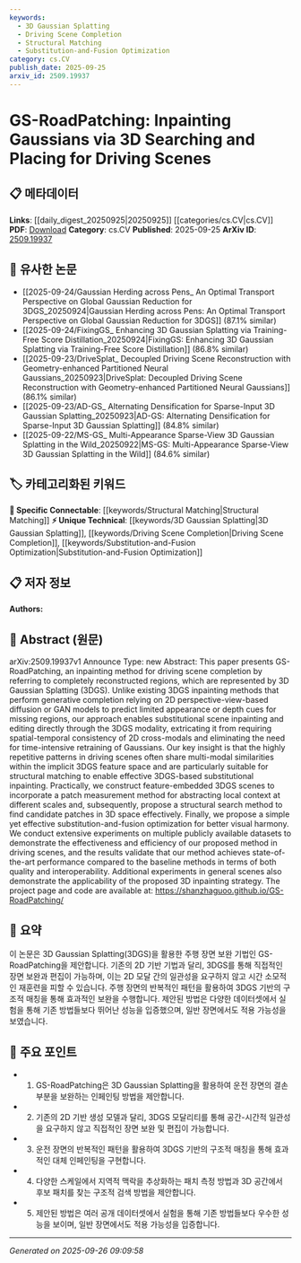 ```yaml
---
keywords:
  - 3D Gaussian Splatting
  - Driving Scene Completion
  - Structural Matching
  - Substitution-and-Fusion Optimization
category: cs.CV
publish_date: 2025-09-25
arxiv_id: 2509.19937
---
```


<!-- KEYWORD_LINKING_METADATA:
{
  "processed_timestamp": "2025-09-26T09:09:58.010624",
  "vocabulary_version": "1.0",
  "selected_keywords": [
    "3D Gaussian Splatting",
    "Driving Scene Completion",
    "Structural Matching",
    "Substitution-and-Fusion Optimization"
  ],
  "rejected_keywords": [],
  "similarity_scores": {
    "3D Gaussian Splatting": 0.78,
    "Driving Scene Completion": 0.72,
    "Structural Matching": 0.68,
    "Substitution-and-Fusion Optimization": 0.7
  },
  "extraction_method": "AI_prompt_based",
  "budget_applied": true,
  "candidates_json": {
    "candidates": [
      {
        "surface": "3D Gaussian Splatting",
        "canonical": "3D Gaussian Splatting",
        "aliases": [
          "3DGS"
        ],
        "category": "unique_technical",
        "rationale": "This term is central to the paper's method and represents a novel approach to scene inpainting.",
        "novelty_score": 0.85,
        "connectivity_score": 0.65,
        "specificity_score": 0.9,
        "link_intent_score": 0.78
      },
      {
        "surface": "Driving Scene Completion",
        "canonical": "Driving Scene Completion",
        "aliases": [
          "Driving Scene Inpainting"
        ],
        "category": "unique_technical",
        "rationale": "The term is specific to the application domain of the method, providing a clear context for linking related works.",
        "novelty_score": 0.7,
        "connectivity_score": 0.6,
        "specificity_score": 0.85,
        "link_intent_score": 0.72
      },
      {
        "surface": "Structural Matching",
        "canonical": "Structural Matching",
        "aliases": [
          "Pattern Matching"
        ],
        "category": "specific_connectable",
        "rationale": "This concept is crucial for understanding the method's approach to finding similar patterns in 3D space.",
        "novelty_score": 0.55,
        "connectivity_score": 0.75,
        "specificity_score": 0.7,
        "link_intent_score": 0.68
      },
      {
        "surface": "Substitution-and-Fusion Optimization",
        "canonical": "Substitution-and-Fusion Optimization",
        "aliases": [
          "Fusion Optimization"
        ],
        "category": "unique_technical",
        "rationale": "This optimization technique is a key part of the method, enhancing visual harmony in the inpainting process.",
        "novelty_score": 0.65,
        "connectivity_score": 0.6,
        "specificity_score": 0.8,
        "link_intent_score": 0.7
      }
    ],
    "ban_list_suggestions": [
      "method",
      "experiment",
      "performance"
    ]
  },
  "decisions": [
    {
      "candidate_surface": "3D Gaussian Splatting",
      "resolved_canonical": "3D Gaussian Splatting",
      "decision": "linked",
      "scores": {
        "novelty": 0.85,
        "connectivity": 0.65,
        "specificity": 0.9,
        "link_intent": 0.78
      }
    },
    {
      "candidate_surface": "Driving Scene Completion",
      "resolved_canonical": "Driving Scene Completion",
      "decision": "linked",
      "scores": {
        "novelty": 0.7,
        "connectivity": 0.6,
        "specificity": 0.85,
        "link_intent": 0.72
      }
    },
    {
      "candidate_surface": "Structural Matching",
      "resolved_canonical": "Structural Matching",
      "decision": "linked",
      "scores": {
        "novelty": 0.55,
        "connectivity": 0.75,
        "specificity": 0.7,
        "link_intent": 0.68
      }
    },
    {
      "candidate_surface": "Substitution-and-Fusion Optimization",
      "resolved_canonical": "Substitution-and-Fusion Optimization",
      "decision": "linked",
      "scores": {
        "novelty": 0.65,
        "connectivity": 0.6,
        "specificity": 0.8,
        "link_intent": 0.7
      }
    }
  ]
}
-->

# GS-RoadPatching: Inpainting Gaussians via 3D Searching and Placing for Driving Scenes

## 📋 메타데이터

**Links**: [[daily_digest_20250925|20250925]] [[categories/cs.CV|cs.CV]]
**PDF**: [Download](https://arxiv.org/pdf/2509.19937.pdf)
**Category**: cs.CV
**Published**: 2025-09-25
**ArXiv ID**: [2509.19937](https://arxiv.org/abs/2509.19937)

## 🔗 유사한 논문
- [[2025-09-24/Gaussian Herding across Pens_ An Optimal Transport Perspective on Global Gaussian Reduction for 3DGS_20250924|Gaussian Herding across Pens: An Optimal Transport Perspective on Global Gaussian Reduction for 3DGS]] (87.1% similar)
- [[2025-09-24/FixingGS_ Enhancing 3D Gaussian Splatting via Training-Free Score Distillation_20250924|FixingGS: Enhancing 3D Gaussian Splatting via Training-Free Score Distillation]] (86.8% similar)
- [[2025-09-23/DriveSplat_ Decoupled Driving Scene Reconstruction with Geometry-enhanced Partitioned Neural Gaussians_20250923|DriveSplat: Decoupled Driving Scene Reconstruction with Geometry-enhanced Partitioned Neural Gaussians]] (86.1% similar)
- [[2025-09-23/AD-GS_ Alternating Densification for Sparse-Input 3D Gaussian Splatting_20250923|AD-GS: Alternating Densification for Sparse-Input 3D Gaussian Splatting]] (84.8% similar)
- [[2025-09-22/MS-GS_ Multi-Appearance Sparse-View 3D Gaussian Splatting in the Wild_20250922|MS-GS: Multi-Appearance Sparse-View 3D Gaussian Splatting in the Wild]] (84.6% similar)

## 🏷️ 카테고리화된 키워드
**🔗 Specific Connectable**: [[keywords/Structural Matching|Structural Matching]]
**⚡ Unique Technical**: [[keywords/3D Gaussian Splatting|3D Gaussian Splatting]], [[keywords/Driving Scene Completion|Driving Scene Completion]], [[keywords/Substitution-and-Fusion Optimization|Substitution-and-Fusion Optimization]]

## 📋 저자 정보

**Authors:** 

## 📄 Abstract (원문)

arXiv:2509.19937v1 Announce Type: new 
Abstract: This paper presents GS-RoadPatching, an inpainting method for driving scene completion by referring to completely reconstructed regions, which are represented by 3D Gaussian Splatting (3DGS). Unlike existing 3DGS inpainting methods that perform generative completion relying on 2D perspective-view-based diffusion or GAN models to predict limited appearance or depth cues for missing regions, our approach enables substitutional scene inpainting and editing directly through the 3DGS modality, extricating it from requiring spatial-temporal consistency of 2D cross-modals and eliminating the need for time-intensive retraining of Gaussians. Our key insight is that the highly repetitive patterns in driving scenes often share multi-modal similarities within the implicit 3DGS feature space and are particularly suitable for structural matching to enable effective 3DGS-based substitutional inpainting. Practically, we construct feature-embedded 3DGS scenes to incorporate a patch measurement method for abstracting local context at different scales and, subsequently, propose a structural search method to find candidate patches in 3D space effectively. Finally, we propose a simple yet effective substitution-and-fusion optimization for better visual harmony. We conduct extensive experiments on multiple publicly available datasets to demonstrate the effectiveness and efficiency of our proposed method in driving scenes, and the results validate that our method achieves state-of-the-art performance compared to the baseline methods in terms of both quality and interoperability. Additional experiments in general scenes also demonstrate the applicability of the proposed 3D inpainting strategy. The project page and code are available at: https://shanzhaguoo.github.io/GS-RoadPatching/

## 📝 요약

이 논문은 3D Gaussian Splatting(3DGS)을 활용한 주행 장면 보완 기법인 GS-RoadPatching을 제안합니다. 기존의 2D 기반 기법과 달리, 3DGS를 통해 직접적인 장면 보완과 편집이 가능하며, 이는 2D 모달 간의 일관성을 요구하지 않고 시간 소모적인 재훈련을 피할 수 있습니다. 주행 장면의 반복적인 패턴을 활용하여 3DGS 기반의 구조적 매칭을 통해 효과적인 보완을 수행합니다. 제안된 방법은 다양한 데이터셋에서 실험을 통해 기존 방법들보다 뛰어난 성능을 입증했으며, 일반 장면에서도 적용 가능성을 보였습니다.

## 🎯 주요 포인트

- 1. GS-RoadPatching은 3D Gaussian Splatting을 활용하여 운전 장면의 결손 부분을 보완하는 인페인팅 방법을 제안합니다.
- 2. 기존의 2D 기반 생성 모델과 달리, 3DGS 모달리티를 통해 공간-시간적 일관성을 요구하지 않고 직접적인 장면 보완 및 편집이 가능합니다.
- 3. 운전 장면의 반복적인 패턴을 활용하여 3DGS 기반의 구조적 매칭을 통해 효과적인 대체 인페인팅을 구현합니다.
- 4. 다양한 스케일에서 지역적 맥락을 추상화하는 패치 측정 방법과 3D 공간에서 후보 패치를 찾는 구조적 검색 방법을 제안합니다.
- 5. 제안된 방법은 여러 공개 데이터셋에서 실험을 통해 기존 방법들보다 우수한 성능을 보이며, 일반 장면에서도 적용 가능성을 입증합니다.


---

*Generated on 2025-09-26 09:09:58*